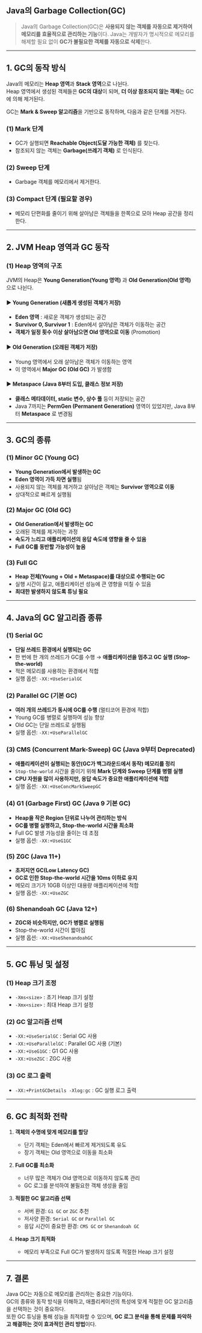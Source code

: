 ## Java의 Garbage Collection(GC)

> Java의 Garbage Collection(GC)은 **사용되지 않는 객체를 자동으로 제거하여 메모리를 효율적으로 관리하는 기능**이다. Java는 개발자가 명시적으로 메모리를 해제할 필요 없이 **GC가 불필요한 객체를 자동으로 삭제**한다.

---

## 1. GC의 동작 방식

Java의 메모리는 **Heap 영역**과 **Stack 영역**으로 나뉜다.  
Heap 영역에서 생성된 객체들은 **GC의 대상**이 되며, **더 이상 참조되지 않는 객체**는 GC에 의해 제거된다.

GC는 **Mark & Sweep 알고리즘**을 기반으로 동작하며, 다음과 같은 단계를 거친다.

### (1) Mark 단계
- GC가 실행되면 **Reachable Object(도달 가능한 객체)** 를 찾는다.
- 참조되지 않는 객체는 **Garbage(쓰레기 객체)** 로 인식된다.

### (2) Sweep 단계
- Garbage 객체를 메모리에서 제거한다.

### (3) Compact 단계 (필요할 경우)
- 메모리 단편화를 줄이기 위해 살아남은 객체들을 한쪽으로 모아 Heap 공간을 정리한다.

---

## 2. JVM Heap 영역과 GC 동작

### (1) Heap 영역의 구조
JVM의 Heap은 **Young Generation(Young 영역)** 과 **Old Generation(Old 영역)** 으로 나뉜다.

#### ▶ Young Generation (새롭게 생성된 객체가 저장)
- **Eden 영역** : 새로운 객체가 생성되는 공간
- **Survivor 0, Survivor 1** : Eden에서 살아남은 객체가 이동하는 공간
- **객체가 일정 횟수 이상 살아남으면 Old 영역으로 이동** (Promotion)

#### ▶ Old Generation (오래된 객체가 저장)
- Young 영역에서 오래 살아남은 객체가 이동하는 영역
- 이 영역에서 **Major GC (Old GC)** 가 발생함

#### ▶ Metaspace (Java 8부터 도입, 클래스 정보 저장)
- **클래스 메타데이터, static 변수, 상수 풀** 등이 저장되는 공간
- Java 7까지는 **PermGen (Permanent Generation)** 영역이 있었지만, Java 8부터 **Metaspace** 로 변경됨

---

## 3. GC의 종류

### (1) Minor GC (Young GC)
- **Young Generation에서 발생하는 GC**
- **Eden 영역이 가득 차면 실행**됨
- 사용되지 않는 객체를 제거하고 살아남은 객체는 **Survivor 영역으로 이동**
- 상대적으로 빠르게 실행됨

### (2) Major GC (Old GC)
- **Old Generation에서 발생하는 GC**
- 오래된 객체를 제거하는 과정
- **속도가 느리고 애플리케이션의 응답 속도에 영향을 줄 수 있음**
- **Full GC를 동반할 가능성이 높음**

### (3) Full GC
- **Heap 전체(Young + Old + Metaspace)를 대상으로 수행되는 GC**
- 실행 시간이 길고, 애플리케이션 성능에 큰 영향을 미칠 수 있음
- **최대한 발생하지 않도록 튜닝 필요**

---

## 4. Java의 GC 알고리즘 종류

### (1) Serial GC
- **단일 쓰레드 환경에서 실행되는 GC**
- 한 번에 한 개의 쓰레드가 GC를 수행 → **애플리케이션을 멈추고 GC 실행 (Stop-the-world)**
- 적은 메모리를 사용하는 환경에서 적합
- 실행 옵션: `-XX:+UseSerialGC`

### (2) Parallel GC (기본 GC)
- **여러 개의 쓰레드가 동시에 GC를 수행** (멀티코어 환경에 적합)
- Young GC를 병렬로 실행하여 성능 향상
- Old GC는 단일 쓰레드로 실행됨
- 실행 옵션: `-XX:+UseParallelGC`

### (3) CMS (Concurrent Mark-Sweep) GC (Java 9부터 Deprecated)
- **애플리케이션이 실행되는 동안(GC가 백그라운드에서 동작) 메모리를 정리**
- `Stop-the-world` 시간을 줄이기 위해 **Mark 단계와 Sweep 단계를 병렬 실행**
- **CPU 자원을 많이 사용하지만, 응답 속도가 중요한 애플리케이션에 적합**
- 실행 옵션: `-XX:+UseConcMarkSweepGC`

### (4) G1 (Garbage First) GC (Java 9 기본 GC)
- **Heap을 작은 Region 단위로 나누어 관리하는 방식**
- **GC를 병렬 실행하고, Stop-the-world 시간을 최소화**
- Full GC 발생 가능성을 줄이는 데 초점
- 실행 옵션: `-XX:+UseG1GC`

### (5) ZGC (Java 11+)
- **초저지연 GC(Low Latency GC)**
- **GC로 인한 Stop-the-world 시간을 10ms 이하로 유지**
- 메모리 크기가 10GB 이상인 대용량 애플리케이션에 적합
- 실행 옵션: `-XX:+UseZGC`

### (6) Shenandoah GC (Java 12+)
- **ZGC와 비슷하지만, GC가 병렬로 실행됨**
- Stop-the-world 시간이 짧아짐
- 실행 옵션: `-XX:+UseShenandoahGC`

---

## 5. GC 튜닝 및 설정

### (1) Heap 크기 조정
- `-Xms<size>` : 초기 Heap 크기 설정
- `-Xmx<size>` : 최대 Heap 크기 설정

### (2) GC 알고리즘 선택
- `-XX:+UseSerialGC` : Serial GC 사용
- `-XX:+UseParallelGC` : Parallel GC 사용 (기본)
- `-XX:+UseG1GC` : G1 GC 사용
- `-XX:+UseZGC` : ZGC 사용

### (3) GC 로그 출력
- `-XX:+PrintGCDetails -Xlog:gc` : GC 실행 로그 출력

---

## 6. GC 최적화 전략
1. **객체의 수명에 맞게 메모리를 할당**
    - 단기 객체는 Eden에서 빠르게 제거되도록 유도
    - 장기 객체는 Old 영역으로 이동을 최소화

2. **Full GC를 최소화**
    - 너무 많은 객체가 Old 영역으로 이동하지 않도록 관리
    - GC 로그를 분석하여 불필요한 객체 생성을 줄임

3. **적절한 GC 알고리즘 선택**
    - 서버 환경: `G1 GC` or `ZGC` 추천
    - 저사양 환경: `Serial GC` or `Parallel GC`
    - 응답 시간이 중요한 환경: `CMS GC` or `Shenandoah GC`

4. **Heap 크기 최적화**
    - 메모리 부족으로 Full GC가 발생하지 않도록 적절한 Heap 크기 설정

---

## 7. 결론
Java GC는 자동으로 메모리를 관리하는 중요한 기능이다.  
GC의 종류와 동작 방식을 이해하고, 애플리케이션의 특성에 맞게 적절한 GC 알고리즘을 선택하는 것이 중요하다.  
또한 GC 튜닝을 통해 성능을 최적화할 수 있으며, **GC 로그 분석을 통해 문제를 파악하고 해결하는 것이 효과적인 관리 방법**이다.  